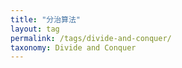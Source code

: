 ```yaml
---
title: "分治算法"
layout: tag
permalink: /tags/divide-and-conquer/
taxonomy: Divide and Conquer
---
```

